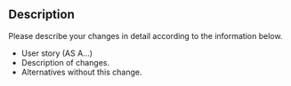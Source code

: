 ## Description
Please describe your changes in detail according to the information below.

* User story (AS A...)
* Description of changes.
* Alternatives without this change.
